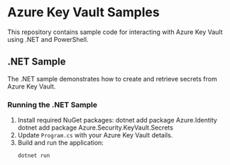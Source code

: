 # Azure Key Vault Samples

This repository contains sample code for interacting with Azure Key Vault using .NET and PowerShell.

## .NET Sample

The .NET sample demonstrates how to create and retrieve secrets from Azure Key Vault.

### Running the .NET Sample

1. Install required NuGet packages:
     dotnet add package Azure.Identity
     dotnet add package Azure.Security.KeyVault.Secrets
3. Update `Program.cs` with your Azure Key Vault details.
4. Build and run the application:
   ```sh
   dotnet run
